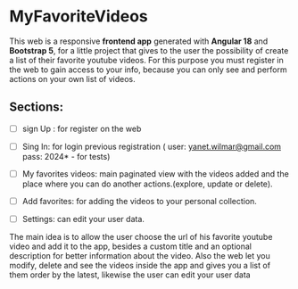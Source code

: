 # MyFavoriteVideos

  
This web is a responsive **frontend app** generated with **Angular 18** and **Bootstrap 5**, for a little project that gives to the user the possibility of create a list of their favorite youtube videos. For this purpose you must register in the web to gain access to your info, because you can only see and perform actions on your own list of videos. 

## Sections:

 - [ ] sign Up : for register on the web
 - [ ] Sing In:  for login previous registration ( user: yanet.wilmar@gmail.com  pass: 2024*  - for tests)
 - [ ] My favorites videos:  main paginated view with the videos added  and the place where you can do another actions.(explore, update or delete).
 - [ ] Add favorites: for adding the videos to your personal collection.
 - [ ] Settings: can edit your user data.  


The main idea is to allow the user choose the url of his favorite youtube video and add it to the app, besides a custom title and an optional  description for better information about the video.  Also the web let you  modify, delete and see the videos inside the app and gives you a list of them  order by  the latest, likewise the user can edit your user data 
